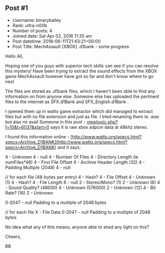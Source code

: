 ## Post #1
- Username: binarybailey
- Rank: ultra-n00b
- Number of posts: 4
- Joined date: Sat Apr 02, 2016 11:35 am
- Post datetime: 2018-06-11T21:43:21+00:00
- Post Title: MechAssault [XBOX] .d1bank - some progress

Hello All,

Hoping one of you guys with superior tech skills can see if you can resolve this mystery! Have been trying to extract the sound effects from the XBOX game MechAssault however have got so far and don't know where to go next 

The files are stored as .d1bank files, which I haven't been able to find any information on from anyone else.  Someone else has uploaded the pertinent files to the internet as SFX.d1Bank and SFX_English.d1Bank .

I opened them up in watto game extractor which did managed to extract files but with no file extension and just as file.  I tried renaming them to .wav but alas no avail  Someone in this post - [viewtopic.php?f=10&t=6037&start=0](http://forum.xentax.com/viewtopic.php?f=10&t=6037&start=0) says it is raw xbox adpcm data at 48khz stereo.

I found this information online - [http://www.watto.org/specs.html?specs=Archive_D1BANK](http://www.watto.org/specs.html?specs=Archive_D1BANK) and it says:

4 - Unknown
4 - null
4 - Number Of Files
4 - Directory Length (ie numFiles*48)
4 - First File Offset
4 - Archive Header Length (32)
4 - Padding Multiple (2048)
4 - null

// for each file (48-bytes per entry)
  4 - Hash?
  4 - File Offset
  4 - Unknown (1)
  4 - Hash?
  4 - File Length
  8 - null
  2 - Stereo/Mono? (1)
  2 - Unknown (6)
  4 - Sound Quality? (48000)
  4 - Unknown (576000)
  2 - Unknown (12)
  4 - Bit Rate? (16)
  2 - Unknown

0-2047 - null Padding to a multiple of 2048 bytes

// for each file
  X - File Data
  0-2047 - null Padding to a multiple of 2048 bytes

No idea what any of this means, anyone able to shed any light on this?

Cheers,

BB
